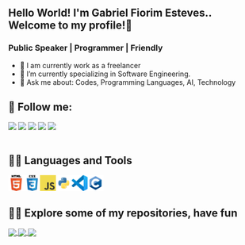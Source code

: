 
## Hello World! I'm Gabriel Fiorim Esteves.. Welcome to my profile!👋

### Public Speaker | Programmer | Friendly 

- 🧐 I am currently work as a freelancer 
- 🌱 I’m currently specializing in Software Engineering.
- 💬 Ask me about: Codes, Programming Languages, AI, Technology 

## 🤝 Follow me:

<div> 
  <a href="https://www.youtube.com/channel/UClW-rdsbrmRV9gEC6bGvouQ" target="_blank"><img src="https://img.shields.io/badge/YouTube-FF0000?style=for-the-badge&logo=youtube&logoColor=white" target="_blank"></a>
  <a href="https://www.instagram.com/_fiorim_/" target="_blank"><img src="https://img.shields.io/badge/-Instagram-%23E4405F?style=for-the-badge&logo=instagram&logoColor=white" target="_blank"></a>
  <a href="https://www.twitch.tv/fiorim" target="_blank"><img src="https://img.shields.io/badge/Twitch-9146FF?style=for-the-badge&logo=twitch&logoColor=white" target="_blank"></a>
  <a href = "mailto: gabrielfiorimestevessocial@gmail.com"><img src="https://img.shields.io/badge/-Gmail-%23333?style=for-the-badge&logo=gmail&logoColor=white" target="_blank"></a>
  <a href="https://www.linkedin.com/in/gabriel-fiorim-esteves-b361a4266/" target="_blank"><img src="https://img.shields.io/badge/-LinkedIn-%230077B5?style=for-the-badge&logo=linkedin&logoColor=white" target="_blank"></a> 
</div>


<br>

## 👨‍💻 Languages and Tools


<img align="left" alt="HTML5" height="32" width="32" src="https://raw.githubusercontent.com/github/explore/80688e429a7d4ef2fca1e82350fe8e3517d3494d/topics/html/html.png" />
<img align="left" alt="CSS3" height="32" width="32" src="https://raw.githubusercontent.com/github/explore/80688e429a7d4ef2fca1e82350fe8e3517d3494d/topics/css/css.png" />
<img align="left" alt="Bootstrap" height="32" width="32" src="https://raw.githubusercontent.com/github/explore/80688e429a7d4ef2fca1e82350fe8e3517d3494d/topics/javascript/javascript.png" />
<img align="left" alt="JS"height="32" width="32" src="https://raw.githubusercontent.com/github/explore/80688e429a7d4ef2fca1e82350fe8e3517d3494d/topics/python/python.png" />
<img align="left" alt="VS Code"height="32" width="32" src="https://raw.githubusercontent.com/github/explore/80688e429a7d4ef2fca1e82350fe8e3517d3494d/topics/visual-studio-code/visual-studio-code.png" />
<img align="left" alt="SQL"height="32" width="32" src="https://raw.githubusercontent.com/github/explore/80688e429a7d4ef2fca1e82350fe8e3517d3494d/topics/c/c.png" />


<br>
<br/>

## 👨‍🎨 Explore some of my repositories, have fun


<a href="https://github.com/Fiorim1/Project-Pokedex">
  <img align="center" src="https://github-readme-stats.vercel.app/api/pin/?username=Fiorim1&repo=Projeto-Gerenciador-De-Tarefas
&title_color=42426F&text_color=42426F&icon_color=42426F&bg_color=000000"/>
</a>

<a href="https://github.com/Fiorim1/LinkTree">
  <img align="center" src="https://github-readme-stats.vercel.app/api/pin/?username=Fiorim1&repo=LinkTree
&title_color=42426F&text_color=42426F8&icon_color=42426F&bg_color=000000"
</a>

<a href="https://github.com/Fiorim1/Projeto-Gerenciador-De-Tarefas">
  <img align="center" src="https://github-readme-stats.vercel.app/api/pin/?username=Fiorim1&repo=Projeto-Gerenciador-De-Tarefas&title_color=42426F&text_color=42426F&icon_color=42426F&bg_color=000000"
</a>
